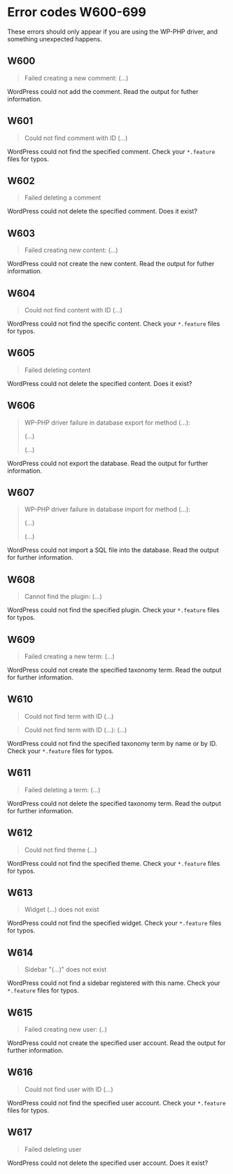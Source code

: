 # Error codes W600-699

These errors should only appear if you are using the WP-PHP driver, and something unexpected happens.

## W600
> Failed creating a new comment: (...)

WordPress could not add the comment.
Read the output for futher information.

## W601
> Could not find comment with ID (...)

WordPress could not find the specified comment.
Check your `*.feature` files for typos.

## W602
> Failed deleting a comment

WordPress could not delete the specified comment.
Does it exist?

## W603
> Failed creating new content: (...)

WordPress could not create the new content.
Read the output for futher information.

## W604
> Could not find content with ID (...)

WordPress could not find the specific content.
Check your `*.feature` files for typos.

## W605
> Failed deleting content

WordPress could not delete the specified content.
Does it exist?

## W606
> WP-PHP driver failure in database export for method (...):
>
> (...)
>
> (...)

WordPress could not export the database.
Read the output for further information.

## W607
> WP-PHP driver failure in database import for method (...):
>
> (...)
>
> (...)

WordPress could not import a SQL file into the database.
Read the output for further information.

## W608
> Cannot find the plugin: (...)

WordPress could not find the specified plugin.
Check your `*.feature` files for typos.

## W609
> Failed creating a new term: (...)

WordPress could not create the specified taxonomy term.
Read the output for further information.

## W610
> Could not find term with ID (...)

> Could not find term with ID (...): (...)

WordPress could not find the specified taxonomy term by name or by ID.
Check your `*.feature` files for typos.

## W611
> Failed deleting a term: (...)

WordPress could not delete the specified taxonomy term.
Read the output for further information.

## W612
> Could not find theme (...)

WordPress could not find the specified theme.
Check your `*.feature` files for typos.

## W613
> Widget (...) does not exist

WordPress could not find the specified widget.
Check your `*.feature` files for typos.

## W614
> Sidebar "(...)" does not exist

WordPress could not find a sidebar registered with this name.
Check your `*.feature` files for typos.

## W615
> Failed creating new user: (..)

WordPress could not create the specified user account.
Read the output for further information.

## W616
> Could not find user with ID (...)

WordPress could not find the specified user account.
Check your `*.feature` files for typos.

## W617
> Failed deleting user

WordPress could not delete the specified user account.
Does it exist?
